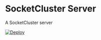 # SocketCluster Server

A SocketCluster server

[![Deploy](https://www.herokucdn.com/deploy/button.svg)](https://heroku.com/deploy)
